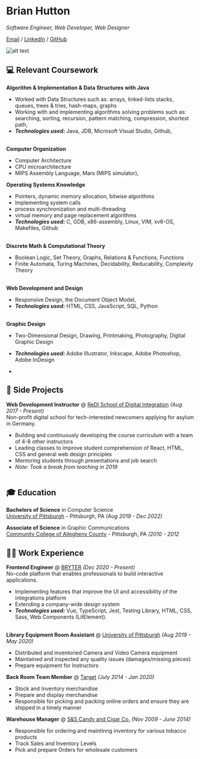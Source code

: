 # Brian Hutton

_Software Engineer, Web Developer, Web Designer_ <br>

[Email](mailto:beh82@pitt.edu) / [LinkedIn](linkedin.com/in/brian-hutton-797a6b222
) / [GitHub](https://github.com/brianhutton82/)

![alt text](https://github.com/[brianhutton82]/[resume]/blob/[branch]/linkedin_icon.png?raw=true)

## 💻 Relevant Coursework

**Algorithm & Implementation & Data Structures with Java** <br>
  - Worked with Data Structures such as: arrays, linked-lists stacks, queues, trees & tries, hash-maps, graphs 
  - Working with and implementing algorithms solving problems such as: searching, sorting, recursion, pattern matching, compression, shortest path, 
  - **_Technologies used:_** Java, JDB, Microsoft Visual Studio, Github, 
<br><br>

**Computer Organization** <br>
  - Computer Architecture
  - CPU microarchitecture
  - MIPS Assembly Language, Mars (MIPS simulator),

**Operating Systems Knowledge** <br>
  - Pointers, dynamic memory allocation, bitwise algorithms
  - Implementing system calls
  - process synchronization and multi-threading
  - virtual memory and page replacement algorithms
  - **_Technologies used:_** C, GDB, x86-assembly, Linux, VIM, xv6-OS, Makefiles, Github
<br><br>

**Discrete Math & Computational Theory** <br>
  - Boolean Logic, Set Theory, Graphs, Relations & Functions, Functions
  - Finite Automata, Turing Machines, Decidability, Reducability, Complexity Theory
    <br><br>

**Web Development and Design** <br>
  - Responsive Design, the Document Object Model, 
  - **_Technologies used:_** HTML, CSS, JavaScript, SQL, Python
<br><br>

**Graphic Design** <br>
  - Two-Dimensional Design, Drawing, Printmaking, Photography, Digital Graphic Design
  - **_Technologies used:_** Adobe Illustrator, Inkscape, Adobe Photoshop, Adobe InDesign

  - 
## 📌 Side Projects

**Web Development Instructor** @ [ReDI School of Digital Integration](https://www.redi-school.org/) _(Aug 2017 - Present)_<br>
Non-profit digital school for tech-interested newcomers applying for asylum in Germany.
  - Building and continuously developing the course curriculum with a team of 4-8 other instructors
  - Leading classes to improve student comprehension of React, HTML, CSS and general web design principles
  - Mentoring students through presentations and job search
  - _Note: Took a break from teaching in 2019_
  <br><br>

## 🎓 Education

**Bachelors of Science** in Computer Science<br>
[University of Pittsburgh](https://www.pitt.edu/) - Pittsburgh, PA _(Aug 2019 - Dec 2022)_ <br>

**Associate of Science** in Graphic Communications<br>
[Community College of Allegheny County](https://www.ccac.edu/) - Pittsburgh, PA _(2010 - 2012_ <br>

## 👨‍💻 Work Experience

**Frontend Engineer** @ [BRYTER](https://bryter.io/) _(Dec 2020 - Present)_ <br>
No-code platform that enables professionals to build interactive applications.
  - Implementing features that improve the UI and accessibility of the integrations platform
  - Extending a company-wide design system
  - **_Technologies used:_** Vue, TypeScript, Jest, Testing Library, HTML, CSS, Sass, Web Components (LitElement).
<br><br>

**Library Equipment Room Assistant** @ [University of Pittsburgh](https://www.library.pitt.edu/) _(Aug 2019 - May 2020)_ <br>
  - Distributed and inventoried Camera and Video Camera equipment
  - Maintained and inspected any quality issues (damages/missing pieces)
  - Prepare equipment for Instructors

**Back Room Team Member** @ [Target](https://www.target.com/) _(July 2014 - Jan 2020)_ <br>
  - Stock and Inventory merchandise
  - Prepare and display merchandise
  - Responsible for picking and packing online orders and ensure they are shipped in a timely manner

**Warehouse Manager** @ [S&S Candy and Cigar Co.](http://www.sscandycigar.com/) _(Nov 2009 - June 2014)_
  - Responsible for ordering and maintinng inventory for various tobacco products
  - Track Sales and Inventory Levels
  - Pick and prepare Orders for wholesale customers
